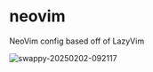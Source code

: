 # neovim
NeoVim config based off of LazyVim

![swappy-20250202-092117](https://github.com/user-attachments/assets/82613b2a-ae35-4301-9eec-d75b48cba8a0)






